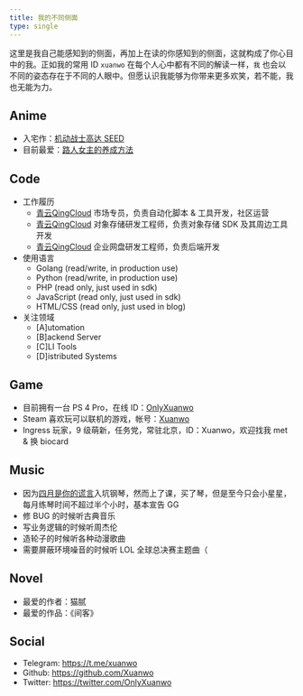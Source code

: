 ```yaml
---
title: 我的不同侧面
type: single
---
```


这里是我自己能感知到的侧面，再加上在读的你感知到的侧面，这就构成了你心目中的我。正如我的常用 ID `xuanwo` 在每个人心中都有不同的解读一样，`我` 也会以不同的姿态存在于不同的人眼中。但愿认识我能够为你带来更多欢笑，若不能，我也无能为力。

## Anime

- 入宅作：[机动战士高达 SEED](https://zh.moegirl.org/%E6%9C%BA%E5%8A%A8%E6%88%98%E5%A3%AB%E9%AB%98%E8%BE%BESEED)
- 目前最爱：[路人女主的养成方法](https://zh.moegirl.org/zh-hans/%E8%B7%AF%E4%BA%BA%E5%A5%B3%E4%B8%BB%E7%9A%84%E5%85%BB%E6%88%90%E6%96%B9%E6%B3%95)

## Code

- 工作履历
  - [青云QingCloud](https://www.qingcloud.com/) 市场专员，负责自动化脚本 & 工具开发，社区运营
  - [青云QingCloud](https://www.qingcloud.com/) 对象存储研发工程师，负责对象存储 SDK 及其周边工具开发
  - [青云QingCloud](https://www.qingcloud.com/) 企业网盘研发工程师，负责后端开发
- 使用语言
  - Golang (read/write, in production use)
  - Python (read/write, in production use)
  - PHP (read only, just used in sdk)
  - JavaScript (read only, just used in sdk)
  - HTML/CSS (read only, just used in blog)
- 关注领域
  - [A]utomation
  - [B]ackend Server
  - [C]LI Tools
  - [D]istributed Systems

## Game

- 目前拥有一台 PS 4 Pro，在线 ID：[OnlyXuanwo](https://my.playstation.com/profile/OnlyXuanwo)
- Steam 喜欢玩可以联机的游戏，帐号：[Xuanwo](https://steamcommunity.com/id/xuanwo/)
- Ingress 玩家，9 级萌新，任务党，常驻北京，ID：Xuanwo，欢迎找我 met & 换 biocard

## Music

- 因为[四月是你的谎言](https://zh.moegirl.org/%E5%9B%9B%E6%9C%88%E6%98%AF%E4%BD%A0%E7%9A%84%E8%B0%8E%E8%A8%80)入坑钢琴，然而上了课，买了琴，但是至今只会小星星，每月练琴时间不超过半个小时，基本宣告 GG
- 修 BUG 的时候听古典音乐
- 写业务逻辑的时候听周杰伦
- 造轮子的时候听各种动漫歌曲
- 需要屏蔽环境噪音的时候听 LOL 全球总决赛主题曲（

## Novel

- 最爱的作者：猫腻
- 最爱的作品：《间客》

## Social

- Telegram: <https://t.me/xuanwo>
- Github: <https://github.com/Xuanwo>
- Twitter: <https://twitter.com/OnlyXuanwo>
